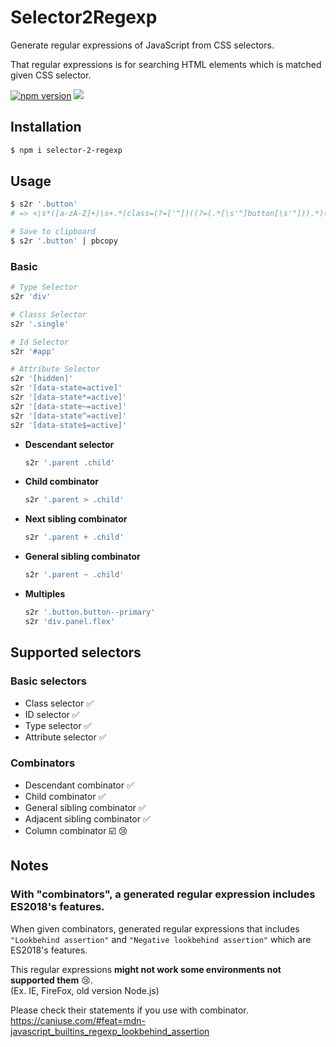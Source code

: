 # Selector2Regexp

Generate regular expressions of JavaScript from CSS selectors.

That regular expressions is for searching HTML elements which is matched given CSS selector.


[![npm version](https://badge.fury.io/js/selector-2-regexp.svg)](https://badge.fury.io/js/selector-2-regexp)
![](https://github.com/m-yoshiro/Selector2Regexp/workflows/TEST/badge.svg)

## Installation

```sh
$ npm i selector-2-regexp
```

## Usage

```sh
$ s2r '.button'
# => <\s*([a-zA-Z]+)\s+.*(class=(?=['"])((?=(.*[\s'"]button[\s'"])).*)(?=['"])).*\s*>

# Save to clipboard
$ s2r '.button' | pbcopy
```

### Basic

```sh
# Type Selector
s2r 'div'

# Classs Selector
s2r '.single'

# Id Selector
s2r '#app'

# Attribute Selector
s2r '[hidden]'
s2r '[data-state=active]'
s2r '[data-state*=active]'
s2r '[data-state~=active]'
s2r '[data-state^=active]'
s2r '[data-state$=active]'
```

- **Descendant selector**

  ```sh
  s2r '.parent .child'
  ```

- **Child combinator**

  ```sh
  s2r '.parent > .child'
  ```

- **Next sibling combinator**

  ```sh
  s2r '.parent + .child'
  ```

- **General sibling combinator**

  ```sh
  s2r '.parent ~ .child'
  ```

- **Multiples**

  ```sh
  s2r '.button.button--primary'
  s2r 'div.panel.flex'
  ```

## Supported selectors

### Basic selectors

* Class selector ✅
* ID selector ✅
* Type selector ✅
* Attribute selector ✅


### Combinators

* Descendant combinator ✅
* Child combinator ✅
* General sibling combinator ✅
* Adjacent sibling combinator ✅
* Column combinator ☑️ 😢



## Notes

### With "combinators", a generated regular expression includes ES2018's features.

When given combinators, generated regular expressions that includes `"Lookbehind assertion"` and `"Negative lookbehind assertion"` which are ES2018's features.  

This regular expressions **might not work some environments not supported them** 😢.  
(Ex. IE, FireFox, old version Node.js)  

Please check their statements if you use with combinator.  
https://caniuse.com/#feat=mdn-javascript_builtins_regexp_lookbehind_assertion
